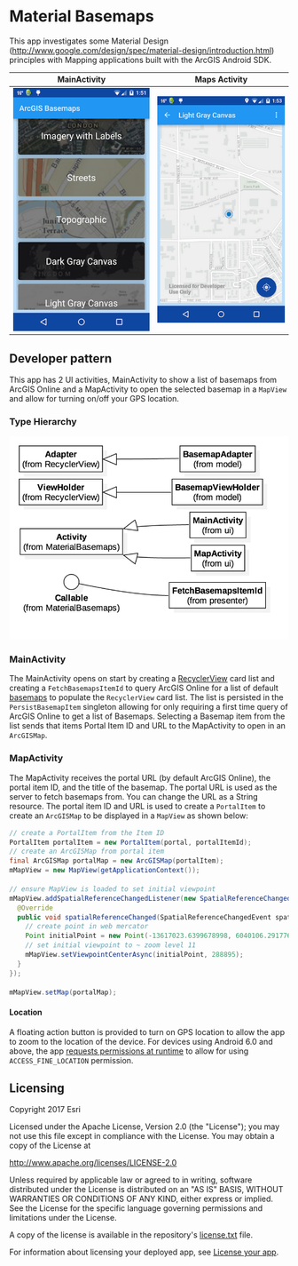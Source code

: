Material Basemaps
=======================
This app investigates some Material Design (http://www.google.com/design/spec/material-design/introduction.html) principles with Mapping applications built with the ArcGIS Android SDK.

MainActivity                           | Maps Activity
:-------------------------------------:|:-------------------------------------:
![MainActivity](BasemapsActivity.png)  | ![MapActivity](MapActivity.png)

## Developer pattern
This app has 2 UI activities, MainActivity to show a list of basemaps from ArcGIS Online and a MapActivity to open the selected basemap in a `MapView` and allow for turning on/off your GPS location. 

### Type Hierarchy
![UML Type Hierarchy](TypeHierarchy.png)

### MainActivity
The MainActivity opens on start by creating a [RecyclerView](https://developer.android.com/training/material/lists-cards.html) card list and creating a `FetchBasemapsItemId` to query ArcGIS Online for a list of default [basemaps](http://www.esri.com/data/find-data#basemaps) to populate the `RecyclerView` card list.  The list is persisted in the `PersistBasemapItem` singleton allowing for only requiring a first time query of ArcGIS Online to get a list of Basemaps. Selecting a Basemap item from the list sends that items Portal Item ID and URL to the MapActivity to open in an `ArcGISMap`. 

### MapActivity
The MapActivity receives the portal URL (by default ArcGIS Online), the portal item ID, and the title of the basemap.  The portal URL is used as the server to fetch basemaps from.  You can change the URL as a String resource.  The portal item ID and URL is used to create a `PortalItem` to create an `ArcGISMap` to be displayed in a `MapView` as shown below: 

```java
// create a PortalItem from the Item ID
PortalItem portalItem = new PortalItem(portal, portalItemId);
// create an ArcGISMap from portal item
final ArcGISMap portalMap = new ArcGISMap(portalItem);
mMapView = new MapView(getApplicationContext());

// ensure MapView is loaded to set initial viewpoint
mMapView.addSpatialReferenceChangedListener(new SpatialReferenceChangedListener() {
  @Override
  public void spatialReferenceChanged(SpatialReferenceChangedEvent spatialReferenceChangedEvent) {
    // create point in web mercator
    Point initialPoint = new Point(-13617023.6399678998, 6040106.2917761272, SpatialReference.create(3857));
    // set initial viewpoint to ~ zoom level 11
    mMapView.setViewpointCenterAsync(initialPoint, 288895);
  }
});

mMapView.setMap(portalMap);
```

#### Location
A floating action button is provided to turn on GPS location to allow the app to zoom to the location of the device.  For devices using Android 6.0 and above, the app [requests permissions at runtime](https://developer.android.com/training/permissions/requesting.html) to allow for using `ACCESS_FINE_LOCATION` permission. 

## Licensing
Copyright 2017 Esri

Licensed under the Apache License, Version 2.0 (the "License"); you may not use this file except in compliance with the License. You may obtain a copy of the License at

http://www.apache.org/licenses/LICENSE-2.0

Unless required by applicable law or agreed to in writing, software distributed under the License is distributed on an "AS IS" BASIS, WITHOUT WARRANTIES OR CONDITIONS OF ANY KIND, either express or implied. See the License for the specific language governing permissions and limitations under the License.

A copy of the license is available in the repository's [license.txt](https://github.com/Esri/arcgis-runtime-demos-android/blob/master/license.txt) file.

For information about licensing your deployed app, see [License your app](https://developers.arcgis.com/android/guide/license-your-app.htm).
